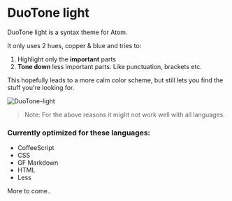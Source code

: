 # DuoTone light

DuoTone light is a syntax theme for Atom.

It only uses 2 hues, copper & blue and tries to:

1. Highlight only the __important__ parts
2. __Tone down__ less important parts. Like punctuation, brackets etc.

This hopefully leads to a more calm color scheme, but still lets you find the stuff you're looking for.

![DuoTone-light](https://cloud.githubusercontent.com/assets/378023/6816705/0ce32dae-d2da-11e4-94c9-2c8d9afa7859.png)

> Note: For the above reasons it might not work well with all languages.

### Currently optimized for these languages:

- CoffeeScript
- CSS
- GF Markdown
- HTML
- Less

More to come..
